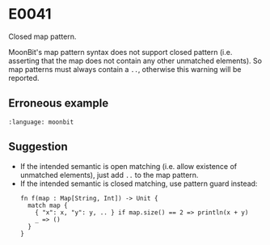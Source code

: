 # E0041

Closed map pattern.

MoonBit's map pattern syntax does not support closed pattern
(i.e. asserting that the map does not contain any other unmatched elements).
So map patterns must always contain a `..`, otherwise this warning will be reported.

## Erroneous example
```{literalinclude} /sources/error_codes/0041_error/top.mbt
:language: moonbit
```

## Suggestion
- If the intended semantic is open matching (i.e. allow existence of unmatched elements),
  just add `..` to the map pattern.
- If the intended semantic is closed matching, use pattern guard instead:
    ```moonbit
    fn f(map : Map[String, Int]) -> Unit {
      match map {
        { "x": x, "y": y, .. } if map.size() == 2 => println(x + y)
        _ => ()
      }
    }
    ```
